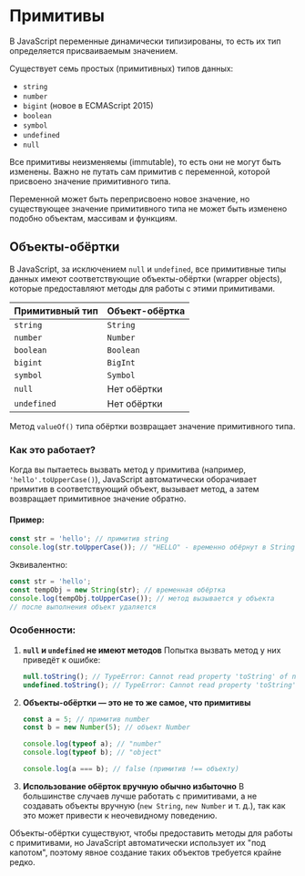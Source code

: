 # Примитивы

В JavaScript переменные динамически типизированы, то есть их тип определяется присваиваемым значением.

Существует семь простых (примитивных) типов данных:

- `string`
- `number`
- `bigint` (новое в ECMAScript 2015)
- `boolean`
- `symbol`
- `undefined`
- `null`

Все примитивы неизменяемы (immutable), то есть они не могут быть изменены.
Важно не путать сам примитив с переменной, которой присвоено значение примитивного типа.

Переменной может быть переприсвоено новое значение, но существующее значение примитивного типа не может быть изменено подобно объектам, массивам и функциям.

## Объекты-обёртки

В JavaScript, за исключением `null` и `undefined`, все примитивные типы данных имеют соответствующие объекты-обёртки (wrapper objects), которые предоставляют методы для работы с этими примитивами.

| Примитивный тип | Объект-обёртка |
| --------------- | -------------- |
| `string`        | `String`       |
| `number`        | `Number`       |
| `boolean`       | `Boolean`      |
| `bigint`        | `BigInt`       |
| `symbol`        | `Symbol`       |
| `null`          | Нет обёртки    |
| `undefined`     | Нет обёртки    |

Метод `valueOf()` типа обёртки возвращает значение примитивного типа.

### Как это работает?

Когда вы пытаетесь вызвать метод у примитива (например, `'hello'.toUpperCase()`), JavaScript автоматически оборачивает примитив в соответствующий объект, вызывает метод, а затем возвращает примитивное значение обратно.

#### Пример:

```javascript
const str = 'hello'; // примитив string
console.log(str.toUpperCase()); // "HELLO" - временно обёрнут в String
```

Эквивалентно:

```javascript
const str = 'hello';
const tempObj = new String(str); // временная обёртка
console.log(tempObj.toUpperCase()); // метод вызывается у объекта
// после выполнения объект удаляется
```

### Особенности:

1. **`null` и `undefined` не имеют методов**
   Попытка вызвать метод у них приведёт к ошибке:
   ```javascript
   null.toString(); // TypeError: Cannot read property 'toString' of null
   undefined.toString(); // TypeError: Cannot read property 'toString' of undefined
   ```
2. **Объекты-обёртки — это не то же самое, что примитивы**

   ```javascript
   const a = 5; // примитив number
   const b = new Number(5); // объект Number

   console.log(typeof a); // "number"
   console.log(typeof b); // "object"

   console.log(a === b); // false (примитив !== объекту)
   ```

3. **Использование обёрток вручную обычно избыточно**
   В большинстве случаев лучше работать с примитивами, а не создавать объекты вручную (`new String`, `new Number` и т. д.), так как это может привести к неочевидному поведению.

Объекты-обёртки существуют, чтобы предоставить методы для работы с примитивами, но JavaScript автоматически использует их "под капотом", поэтому явное создание таких объектов требуется крайне редко.


